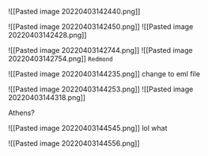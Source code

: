 ![[Pasted image 20220403142440.png]]

![[Pasted image 20220403142450.png]]
![[Pasted image 20220403142428.png]]

![[Pasted image 20220403142744.png]]
![[Pasted image 20220403142754.png]]
`Redmond`

![[Pasted image 20220403144235.png]]
change to eml file

![[Pasted image 20220403144253.png]]
![[Pasted image 20220403144318.png]]

Athens?

![[Pasted image 20220403144545.png]]
lol what

![[Pasted image 20220403144556.png]]